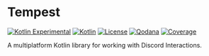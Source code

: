 # Tempest

[![Kotlin Experimental](https://kotl.in/badges/experimental.svg)](https://kotlinlang.org/docs/components-stability.html)
[![Kotlin](https://img.shields.io/badge/kotlin-1.7.21-blue.svg?logo=kotlin)](http://kotlinlang.org)
[![License](https://img.shields.io/github/license/TempestProject/Tempest)](https://www.gnu.org/licenses/agpl-3.0.en.html)
[![Qodana](https://github.com/TempestProject/Tempest/actions/workflows/code_quality.yml/badge.svg)](https://github.com/drakon64/Tempest/actions/workflows/code_quality.yml)
[![Coverage](https://sonarcloud.io/api/project_badges/measure?project=TempestProject_Tempest&metric=coverage)](https://sonarcloud.io/summary/new_code?id=TempestProject_Tempest)

A multiplatform Kotlin library for working with Discord Interactions.
